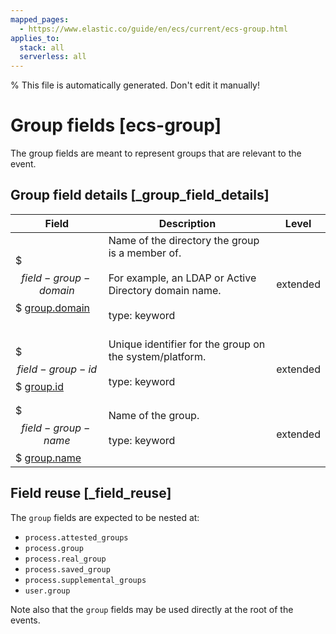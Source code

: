 ```yaml
---
mapped_pages:
  - https://www.elastic.co/guide/en/ecs/current/ecs-group.html
applies_to:
  stack: all
  serverless: all
---
```

% This file is automatically generated. Don't edit it manually!

# Group fields [ecs-group]

The group fields are meant to represent groups that are relevant to the event.

## Group field details [_group_field_details]

| Field | Description | Level |
| --- | --- | --- |
| $$$field-group-domain$$$ [group.domain](#field-group-domain) | Name of the directory the group is a member of.<br><br>For example, an LDAP or Active Directory domain name.<br><br>type: keyword<br><br> | extended |
| $$$field-group-id$$$ [group.id](#field-group-id) | Unique identifier for the group on the system/platform.<br><br>type: keyword<br><br> | extended |
| $$$field-group-name$$$ [group.name](#field-group-name) | Name of the group.<br><br>type: keyword<br><br> | extended |

## Field reuse [_field_reuse]

The `group` fields are expected to be nested at:

* `process.attested_groups`
* `process.group`
* `process.real_group`
* `process.saved_group`
* `process.supplemental_groups`
* `user.group`

Note also that the `group` fields may be used directly at the root of the events.


